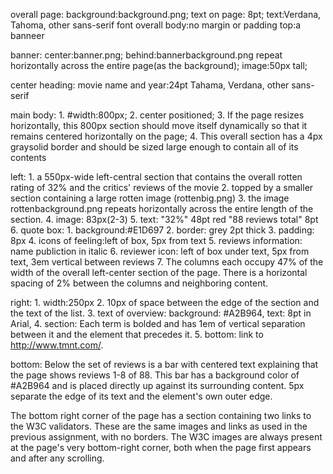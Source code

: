 overall page:
    background:background.png;
    text on page: 8pt;
    text:Verdana, Tahoma, other sans-serif font
    overall body:no margin or padding
    top:a banneer

banner:
    center:banner.png;
    behind:bannerbackground.png repeat horizontally across the entire page(as the background);
    image:50px tall;

center heading:
    movie name and year:24pt Tahama, Verdana, other sans-serif

main body:
    1. #width:800px;
    2. center positioned;
    3. If the page resizes horizontally, this 800px section should move itself dynamically so that it remains centered horizontally on the page;
    4. This overall section has a 4px graysolid border and should be sized large enough to contain all of its contents

  left:
    1. a 550px-wide left-central section that contains the overall rotten rating of 32% and the critics' reviews of the movie
    2. topped by a smaller section containing a large rotten image (rottenbig.png)
    3. the image rottenbackground.png repeats horizontally across the entire length of the section.
    4. image: 83px(2-3)
    5. text: "32%" 48pt red
             "88 reviews total" 8pt
    6. quote box:
      1. background:#E1D697
      2. border: grey 2pt thick
      3. padding: 8px
      4. icons of feeling:left of box, 5px from text
      5. reviews information: name publiction in italic
      6. reviewer icon: left of box under text, 5px from text, 3em vertical between reviews
      7. The columns each occupy 47% of the width of the overall left-center section of the page. There is a horizontal spacing of 2% between the columns and neighboring content.

  right:
    1. width:250px
    2. 10px of space between the edge of the section and the text of the list.
    3. text of overview: background: #A2B964, text: 8pt in Arial,
    4. section: Each term is bolded and has 1em of vertical separation between it and the element that precedes it.
    5. bottom: link to http://www.tmnt.com/.

  bottom:
   Below the set of reviews is a bar with centered text explaining that the page shows reviews 1-8 of 88. This bar has a background color of #A2B964 and is placed directly up against its surrounding content. 5px separate the edge of its text and the element's own outer edge.

   The bottom right corner of the page has a section containing two links to the W3C validators. These are the same images and links as used in the previous assignment, with no borders. The W3C images are always present at the page's very bottom-right corner, both when the page first appears and after any scrolling.
